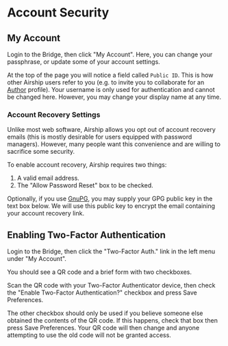 # Account Security

## My Account

Login to the Bridge, then click "My Account". Here, you can change your
passphrase, or update some of your account settings.

At the top of the page you will notice a field called `Public ID`. This is how
other Airship users refer to you (e.g. to invite you to collaborate for an
[Author](01-Crew.md) profile). Your username is only used for authentication
and cannot be changed here. However, you may change your display name at any
time.

### Account Recovery Settings

Unlike most web software, Airship allows you opt out of account recovery emails
(this is mostly desirable for users equipped with password managers). However,
many people want this convenience and are willing to sacrifice some security.

To enable account recovery, Airship requires two things:

1. A valid email address.
2. The "Allow Password Reset" box to be checked.

Optionally, if you use [GnuPG](https://www.gnupg.org), you may supply your GPG
public key in the text box below. We will use this public key to encrypt the
email containing your account recovery link.

## Enabling Two-Factor Authentication

Login to the Bridge, then click the "Two-Factor Auth." link in the left menu
under "My Account".

You should see a QR code and a brief form with two checkboxes.

Scan the QR code with your Two-Factor Authenticator device, then check the
"Enable Two-Factor Authentication?" checkbox and press Save Preferences.

The other checkbox should only be used if you believe someone else obtained
the contents of the QR code. If this happens, check that box then press Save
Preferences. Your QR code will then change and anyone attempting to use the old
code will not be granted access.
